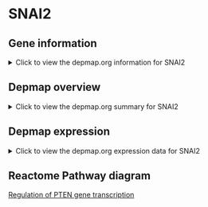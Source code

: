 <h1>SNAI2</h1>

<h2>Gene information</h2>
<details>
  <summary>Click to view the depmap.org information for SNAI2</summary>
  <iframe src="https://depmap.org/portal/gene/SNAI2?tab=about" style="border:none;width:100%;height:800px"></iframe>
</details>

<h2>Depmap overview</h2>
<details>
  <summary>Click to view the depmap.org summary for SNAI2</summary>
  <iframe src="https://depmap.org/portal/gene/SNAI2?tab=overview" style="border:none;width:100%;height:800px"></iframe>
</details>

<h2>Depmap expression</h2>
<details>
  <summary>Click to view the depmap.org expression data for SNAI2</summary>
  <iframe src="https://depmap.org/portal/gene/SNAI2?tab=characterization" style="border:none;width:100%;height:800px"></iframe>
</details>



<h2>Reactome Pathway diagram</h2>
<a href="https://reactome.org/PathwayBrowser/#/R-HSA-8943724" target="_BLANK">Regulation of PTEN gene transcription</a>



